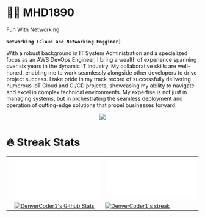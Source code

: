 # 🏄‍♂️ MHD1890
<p>Fun With Networking</p>

**`Networking (Cloud and Networking Engginer)`**

With a robust background in IT System Administration and a specialized focus as an AWS DevOps Engineer, I bring a wealth of experience spanning over six years in the dynamic IT industry. My collaborative skills are well-honed, enabling me to work seamlessly alongside other developers to drive project success. I take pride in my track record of successfully delivering numerous IoT Cloud and CI/CD projects, showcasing my ability to navigate and excel in complex technical environments. My expertise is not just in managing systems, but in orchestrating the seamless deployment and operation of cutting-edge solutions that propel businesses forward.
 <p align="center">
  <a href="https://skillicons.dev">
    <img src="https://skillicons.dev/icons?i=aws,gcp,git,docker,arduino,ae,grafana,js,linux,mysql,nodejs,html,css,php,mongodb.net,go,py,cloudflare,jenkins,prometheus,raspberrypi,elasticsearch,eclipse" />
  </a>
</p>


<h1>🔥 Streak Stats</h1>
<table>
   <tr>
<!--     <th align="center"></th>
    <th align="center"></th> -->
  </tr>
  <tr>
    <td align="center">
        <img alt="" width="400" src="https://github.com/MHD1890/svg/blob/main/metrics.classic.svg" alt=""></img>
    </td>
    <td align="center">
        <img alt="" width="400" src="https://github.com/MHD1890/svg/blob/main/metrics.plugin.isocalendar.svg" alt=""></img>
   </td>
  </tr>
 <tr>
   <td align="center">
<a href="https://github.com/anuraghazra/github-readme-stats"><img alt="DenverCoder1's Github Stats" src="https://denvercoder1-github-readme-stats.vercel.app/api/?username=MHD1890&show_icons=true&include_all_commits=true&count_private=true&theme=blue_navy&hide_border=true"/></a>
    </a>
    </td>
 <td>
      <a href="https://github.com/MHD1890/github-readme-streak-stats">
      <!-- Use https://streak-stats.demolab.com or self-host with your own Vercel app - visit https://git.io/streak-stats for instructions -->
      <img title="🔥 Get streak stats for your profile at git.io/streak-stats" alt="DenverCoder1's streak" src="https://github-readme-streak-stats-9m8ugfa77-denvercoder1.vercel.app/?user=MHD1890&theme=blue_navy&hide_border=true"/>
    </a>
 </td>
 </tr>
</table>
